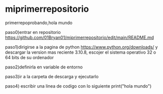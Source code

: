 # miprimerrepositorio
primerrepoprobando,hola mundo

paso0)entrar en repositorio https://github.com/01Bryan01/miprimerrepositorio/edit/main/README.md

paso1)dirigirse a la pagina de python https://www.python.org/downloads/  y descargar la version mas reciente 3.10.8, escojer el sistema operativo 32 o 64 bits de su ordenador

paso2)definirla en variable de entorno

paso3)ir a la carpeta de descarga y ejecutarlo

paso4) escribir una linea de codigo con lo siguiente print("hola mundo")

